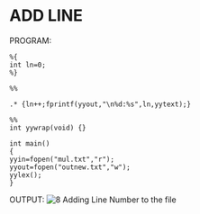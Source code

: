 # ADD LINE
PROGRAM:

    %{
    int ln=0;
    %}

    %%

    .* {ln++;fprintf(yyout,"\n%d:%s",ln,yytext);}

    %%
    int yywrap(void) {}

    int main()
    {
    yyin=fopen("mul.txt","r");
    yyout=fopen("outnew.txt","w");
    yylex();
    }

OUTPUT:
![8 Adding Line Number to the file](https://github.com/user-attachments/assets/6b204c48-5ba6-404b-8c34-62819d34e094)
